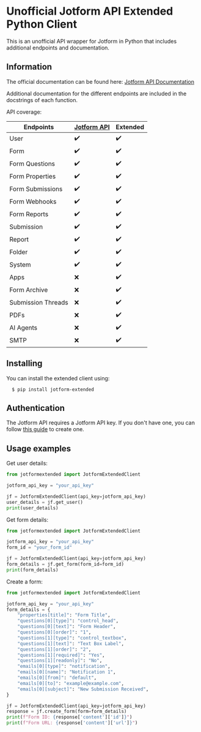 
# Unofficial Jotform API Extended Python Client

This is an unofficial API wrapper for Jotform in Python that includes additional endpoints and documentation.

## Information
The official documentation can be found here: [Jotform API Documentation](https://api.jotform.com/docs)

Additional documentation for the different endpoints are included in the docstrings of each function.

API coverage:

| Endpoints | [Jotform API](https://github.com/jotform/jotform-api-python/) | Extended |
|---|---|---|
| User | ✔️ | ✔️ |
| Form | ✔️ | ✔️ |
| Form Questions | ✔️ | ✔️ |
| Form Properties | ✔️ | ✔️ |
| Form Submissions | ✔️ | ✔️ |
| Form Webhooks | ✔️ | ✔️ |
| Form Reports | ✔️ | ✔️ |
| Submission | ✔️ | ✔️ |
| Report | ✔️ | ✔️ |
| Folder | ✔️ | ✔️ |
| System | ✔️ | ✔️ |
| Apps | ❌ | ✔️ |
| Form Archive | ❌ | ✔️ |
| Submission Threads | ❌ | ✔️ |
| PDFs | ❌ | ✔️ |
| AI Agents | ❌ | ✔️ |
| SMTP | ❌ | ✔️ |

## Installing
You can install the extended client using:

      $ pip install jotform-extended

## Authentication
The Jotform API requires a Jotform API key. If you don't have one, you can follow [this guide](https://www.jotform.com/help/253-how-to-create-a-jotform-api-key/) to create one.

## Usage examples
Get user details:
```python
from jotformextended import JotformExtendedClient

jotform_api_key = "your_api_key"

jf = JotformExtendedClient(api_key=jotform_api_key)
user_details = jf.get_user()
print(user_details)
```
Get form details:
```python
from jotformextended import JotformExtendedClient

jotform_api_key = "your_api_key"
form_id = "your_form_id"

jf = JotformExtendedClient(api_key=jotform_api_key)
form_details = jf.get_form(form_id=form_id)
print(form_details)
```
Create a form:
```python
from jotformextended import JotformExtendedClient

jotform_api_key = "your_api_key"
form_details = {
    "properties[title]": "Form Title",
    "questions[0][type]": "control_head",
    "questions[0][text]": "Form Header",
    "questions[0][order]": "1",
    "questions[1][type]": "control_textbox",
    "questions[1][text]": "Text Box Label",
    "questions[1][order]": "2",
    "questions[1][required]": "Yes",
    "questions[1][readonly]": "No",
    "emails[0][type]": "notification",
    "emails[0][name]": "Notification 1",
    "emails[0][from]": "default",
    "emails[0][to]": "example@example.com",
    "emails[0][subject]": "New Submission Received",
}

jf = JotformExtendedClient(api_key=jotform_api_key)
response = jf.create_form(form=form_details)
print(f"Form ID: {response['content']['id']}")
print(f"Form URL: {response['content']['url']}")
```
